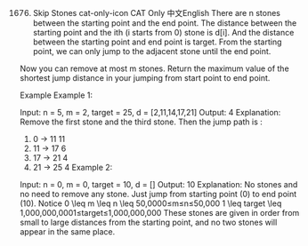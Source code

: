 1676. Skip Stones
cat-only-icon
CAT Only
中文English
There are n stones between the starting point and the end point. The distance between the starting point and the ith (i starts from 0) stone is d[i]. And the distance between the starting point and end point is target. From the starting point, we can only jump to the adjacent stone until the end point.

Now you can remove at most m stones. Return the maximum value of the shortest jump distance in your jumping from start point to end point.

Example
Example 1:

Input: n = 5, m = 2, target = 25, d = [2,11,14,17,21]
Output: 4
Explanation: Remove the first stone and the third stone. Then the jump path is :
  1. 0 -> 11  11
  2. 11 -> 17 6
  3. 17 -> 21 4
  4. 21 -> 25 4 
Example 2:

Input: n = 0, m = 0, target = 10, d = []
Output: 10
Explanation: No stones and no need to remove any stone. Just jump from starting point (0) to end point (10).
Notice
0 \leq m \leq n \leq 50,0000≤m≤n≤50,000
1 \leq target \leq 1,000,000,0001≤target≤1,000,000,000
These stones are given in order from small to large distances from the starting point, and no two stones will appear in the same place.
